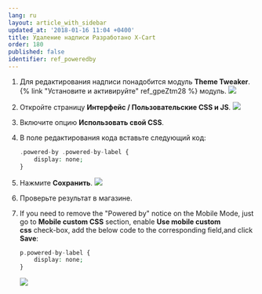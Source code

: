 ```yaml
---
lang: ru
layout: article_with_sidebar
updated_at: '2018-01-16 11:04 +0400'
title: Удаление надписи Разработано X-Cart
order: 180
published: false
identifier: ref_poweredby
---
```

1.  Для редактирования надписи понадобится модуль **Theme Tweaker**. {% link "Установите и активируйте" ref_gpeZtm28 %} модуль.
    ![]({{site.baseurl}}/attachments/6389847/8716763.png)
2.  Откройте страницу **Интерфейс / Пользовательские CSS и JS**.
    ![]({{site.baseurl}}/attachments/6389847/8716764.png)
3.  Включите опцию **Использовать свой CSS**.

4.  В поле редактирования кода вставьте следующий код:

    ```php
    .powered-by .powered-by-label {
        display: none;
    }
    ```

5.  Нажмите **Сохранить**.
    ![]({{site.baseurl}}/attachments/6389847/8716775.png)

6.  Проверьте результат в магазине.

7.  If you need to remove the "Powered by" notice on the Mobile Mode, just go to **Mobile custom CSS** section, enable **Use mobile custom css** check-box, add the below code to the corresponding field,and click **Save**:

    ```php
    p.powered-by-label {
        display: none;
    }
    ```

    ![]({{site.baseurl}}/attachments/6389847/9437792.png)
